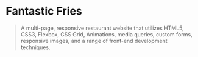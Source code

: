 # Fantastic Fries
> A multi-page, responsive restaurant website that utilizes HTML5, CSS3, Flexbox, CSS Grid, Animations, media queries, custom forms, responsive images, and a range of front-end development techniques.
